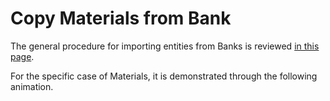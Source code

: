 # Copy Materials from Bank

The general procedure for importing entities from Banks is reviewed  [in this page](../../entities-general/actions/copy-bank.md).

For the specific case of Materials, it is demonstrated through the following animation.

<img data-gifffer="/images/bank_materials.gif" />
